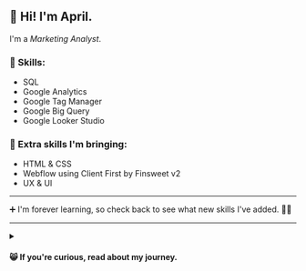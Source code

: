 ## 👋 Hi! I'm April. 
I'm a *Marketing Analyst*.

### 🔌 Skills: 
- SQL
- Google Analytics
- Google Tag Manager
- Google Big Query
- Google Looker Studio

### 👜 Extra skills I'm bringing:
- HTML & CSS
- Webflow using Client First by Finsweet v2
- UX & UI

- - -

 ➕ I'm forever learning, so check back to see what new skills I've added. :woman_technologist:

- - -

<details>
<summary><h4> 😸 If you're curious, read about my journey.</summary>

After a long career in specialty coffee, it was time for a change. Making my way through my UX course, I was surprised to find it all kind of conceptually... easy? As I considered this, I had a small epiphany: of course it's easy. A coffee shop bar is an interface!
  
UX felt familiar because I had spent over a decade building and maintaining structures that keep customers caffeinated, employees happy and bosses making money.  

  🔙   BUT, I rarely felt the flow state while studying UX.

UI was next. Design felt natural to me, as I've run my own small experimental fashion label: conceptualizing, drafting patterns and producing the clothes. UI seemed a good fit.

  🔙   With UI, there was flow, but no passion.

While designing, there was one thing I couldn't keep from creeping in to my mind: what about the developers? How would they feel about my designs?  
  
Since I find practical information ever so exciting, I started learning Webflow. No-code development brought me one step closer to cracking the developer puzzle.

  🔜   More understanding, more flow...

Next, a round of sessions with a career coach turned me on to Marketing Analytics. Together we realized that I had:
- Practical, real world marketing experience
- Excellent problem solving skills
- Ability to quickly learn new programs
- Effective communication
- Lots of self-motivation

When I found the WBS Coding School Marketing Analytics course, I signed up!

Diving right in to the course, HTML and CSS were easy to grasp, thanks to my Figma and Webflow skills. 

  🔛   Flowing...

Querying databases, Google Tag Manager, JavaScript, everything the course threw at me, I rolled right through. Troubleshooting and debugging happily along the way. 

  🔛   DEFINITELY flowing, the beginnings of passion...

Not only did I learn technical skills, but during this process, I proved to myself that I have the ability to provide meaningful quantitative and qualitative business insight.

Now that I'm prepared with an analytic tool belt, I'm looking for the next project to sink my teeth into!
